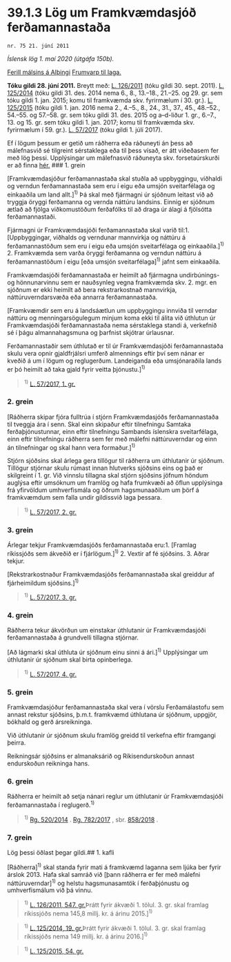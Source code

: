 # 39.1.3 Lög um Framkvæmdasjóð ferðamannastaða

`nr. 75 21. júní 2011`

_Íslensk lög 1. maí 2020 (útgáfa 150b)._

[Ferill málsins á Alþingi](https://www.althingi.is/thingstorf/thingmalalistar-eftir-thingum/ferill/?ltg=139&mnr=382)
[Frumvarp til laga.](https://www.althingi.is/altext/139/s/0508.html)

**Tóku gildi 28. júní 2011.**
Breytt með:
[L. 126/2011](https://althingi.is/altext/stjt/2011.126.html) (tóku gildi 30. sept. 2011).
[L. 125/2014](https://althingi.is/altext/stjt/2014.125.html) (tóku gildi 31. des. 2014 nema 6., 8., 13.–18., 21.–25. og 29. gr. sem tóku gildi 1. jan. 2015; komu til framkvæmda skv. fyrirmælum í 30. gr.).
[L. 125/2015](https://althingi.is/altext/stjt/2015.125.html) (tóku gildi 1. jan. 2016 nema 2., 4.–5., 8., 24., 31., 37., 45., 48.–52., 54.–55. og 57.–58. gr. sem tóku gildi 31. des. 2015 og a–d-liður 1. gr., 6.–7., 13. og 15. gr. sem tóku gildi 1. jan. 2017; komu til framkvæmda skv. fyrirmælum í 59. gr.).
[L. 57/2017](https://althingi.is/altext/stjt/2017.057.html) (tóku gildi 1. júlí 2017).

Ef í lögum þessum er getið um ráðherra eða ráðuneyti án þess að málefnasvið sé tilgreint sérstaklega eða til þess vísað, er átt viðeðasem fer með lög þessi. Upplýsingar um málefnasvið ráðuneyta skv. forsetaúrskurði er að finna [hér.](2018119.md) ### 1. grein



[Framkvæmdasjóður ferðamannastaða skal stuðla að uppbyggingu, viðhaldi og verndun ferðamannastaða sem eru í eigu eða umsjón sveitarfélaga og einkaaðila um land allt.]<sup>1)</sup> Þá skal með fjármagni úr sjóðnum leitast við að tryggja öryggi ferðamanna og vernda náttúru landsins. Einnig er sjóðnum ætlað að fjölga viðkomustöðum ferðafólks til að draga úr álagi á fjölsótta ferðamannastaði.

Fjármagni úr Framkvæmdasjóði ferðamannastaða skal varið til:1. [Uppbyggingar, viðhalds og verndunar mannvirkja og náttúru á ferðamannastöðum sem eru í eigu eða umsjón sveitarfélaga og einkaaðila.]<sup>1)</sup> 
2. Framkvæmda sem varða öryggi ferðamanna og verndun náttúru á ferðamannastöðum í eigu [eða umsjón sveitarfélaga]<sup>1)</sup> jafnt sem einkaaðila.

Framkvæmdasjóði ferðamannastaða er heimilt að fjármagna undirbúnings- og hönnunarvinnu sem er nauðsynleg vegna framkvæmda skv. 2. mgr. en sjóðnum er ekki heimilt að bera rekstrarkostnað mannvirkja, náttúruverndarsvæða eða annarra ferðamannastaða.

[Framkvæmdir sem eru á landsáætlun um uppbyggingu innviða til verndar náttúru og menningarsögulegum minjum koma ekki til álita við úthlutun úr Framkvæmdasjóði ferðamannastaða nema sérstaklega standi á, verkefnið sé í þágu almannahagsmuna og þarfnist skjótrar úrlausnar.

Ferðamannastaðir sem úthlutað er til úr Framkvæmdasjóði ferðamannastaða skulu vera opnir gjaldfrjálsri umferð almennings eftir því sem nánar er kveðið á um í lögum og reglugerðum. Landeiganda eða umsjónaraðila lands er þó heimilt að taka gjald fyrir veitta þjónustu.]<sup>1)</sup> 

> <sup>1)</sup> [L. 57/2017, 1. gr.](https://althingi.is/altext/stjt/2017.057.html)

### 2. grein



[Ráðherra skipar fjóra fulltrúa í stjórn Framkvæmdasjóðs ferðamannastaða til tveggja ára í senn. Skal einn skipaður eftir tilnefningu Samtaka ferðaþjónustunnar, einn eftir tilnefningu Sambands íslenskra sveitarfélaga, einn eftir tilnefningu ráðherra sem fer með málefni náttúruverndar og einn án tilnefningar og skal hann vera formaður.]<sup>1)</sup> 

Stjórn sjóðsins skal árlega gera tillögur til ráðherra um úthlutanir úr sjóðnum. Tillögur stjórnar skulu rúmast innan hlutverks sjóðsins eins og það er skilgreint í 1. gr. Við vinnslu tillagna skal stjórn sjóðsins jöfnum höndum auglýsa eftir umsóknum um framlög og hafa frumkvæði að öflun upplýsinga frá yfirvöldum umhverfismála og öðrum hagsmunaaðilum um þörf á framkvæmdum sem falla undir gildissvið laga þessara.

> <sup>1)</sup> [L. 57/2017, 2. gr.](https://althingi.is/altext/stjt/2017.057.html)

### 3. grein



Árlegar tekjur Framkvæmdasjóðs ferðamannastaða eru:1. [Framlag ríkissjóðs sem ákveðið er í fjárlögum.]<sup>1)</sup> 
2. Vextir af fé sjóðsins.
3. Aðrar tekjur.

[Rekstrarkostnaður Framkvæmdasjóðs ferðamannastaða skal greiddur af fjárheimildum sjóðsins.]<sup>1)</sup> 

> <sup>1)</sup> [L. 57/2017, 3. gr.](https://althingi.is/altext/stjt/2017.057.html)

### 4. grein



Ráðherra tekur ákvörðun um einstakar úthlutanir úr Framkvæmdasjóði ferðamannastaða á grundvelli tillagna stjórnar.

[Að lágmarki skal úthluta úr sjóðnum einu sinni á ári.]<sup>1)</sup> Upplýsingar um úthlutanir úr sjóðnum skal birta opinberlega.

> <sup>1)</sup> [L. 57/2017, 4. gr.](https://althingi.is/altext/stjt/2017.057.html)

### 5. grein



Framkvæmdasjóður ferðamannastaða skal vera í vörslu Ferðamálastofu sem annast rekstur sjóðsins, þ.m.t. framkvæmd úthlutana úr sjóðnum, uppgjör, bókhald og gerð ársreikninga.

Við úthlutanir úr sjóðnum skulu framlög greidd til verkefna eftir framgangi þeirra.

Reikningsár sjóðsins er almanaksárið og Ríkisendurskoðun annast endurskoðun reikninga hans.

### 6. grein



Ráðherra er heimilt að setja nánari reglur um úthlutanir úr Framkvæmdasjóði ferðamannastaða í reglugerð.<sup>1)</sup> 

> <sup>1)</sup> [Rg. 520/2014](https://www.reglugerd.is/reglugerdir/allar/nr/520-2014) . [Rg. 782/2017](https://www.reglugerd.is/reglugerdir/allar/nr/782-2017) , sbr. [858/2018](https://www.reglugerd.is/reglugerdir/allar/nr/858-2018) .



### 7. grein



Lög þessi öðlast þegar gildi.## 1. kafli

[Ráðherra]<sup>1)</sup> skal standa fyrir mati á framkvæmd laganna sem ljúka ber fyrir árslok 2013. Hafa skal samráð við [þann ráðherra er fer með málefni náttúruverndar]<sup>1)</sup> og helstu hagsmunasamtök í ferðaþjónustu og umhverfismálum við þá vinnu.

> <sup>1)</sup> [L. 126/2011, 547. gr.](https://althingi.is/altext/stjt/2011.126.html)Þrátt fyrir ákvæði 1. tölul. 3. gr. skal framlag ríkissjóðs nema 145,8 millj. kr. á árinu 2015.]<sup>1)</sup> 

> <sup>1)</sup> [L. 125/2014, 19. gr.](https://althingi.is/altext/stjt/2014.125.html)Þrátt fyrir ákvæði 1. tölul. 3. gr. skal framlag ríkissjóðs nema 149 millj. kr. á árinu 2016.]<sup>1)</sup> 

> <sup>1)</sup> [L. 125/2015, 54. gr.](https://althingi.is/altext/stjt/2015.125.html)

